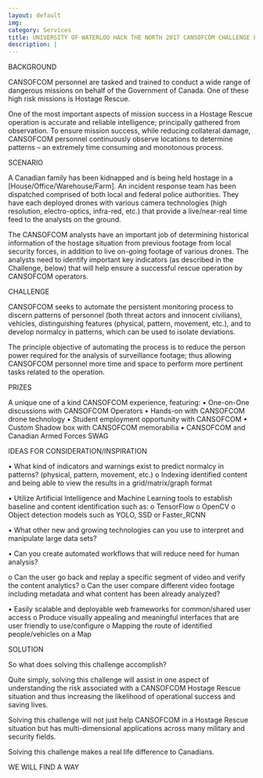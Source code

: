 ```yaml
---
layout: default
img:
category: Services
title: UNIVERSITY OF WATERLOO HACK THE NORTH 2017 CANSOFCOM CHALLENGE FRAMEWORK 
description: |
---
```


BACKGROUND
 
CANSOFCOM personnel are tasked and trained to conduct a wide range of dangerous missions on behalf of the Government of Canada.  One of these high risk missions is Hostage Rescue. 

One of the most important aspects of mission success in a Hostage Rescue operation is accurate and reliable intelligence; principally gathered from observation.  To ensure mission success, while reducing collateral damage, CANSOFCOM personnel continuously observe locations to determine patterns – an extremely time consuming and monotonous process.

SCENARIO

A Canadian family has been kidnapped and is being held hostage in a [House/Office/Warehouse/Farm]. An incident response team has been dispatched comprised of both local and federal police authorities. They have each deployed drones with various camera technologies (high resolution, electro-optics, infra-red, etc.) that provide a live/near-real time feed to the analysts on the ground. 

The CANSOFCOM analysts have an important job of determining historical information of the hostage situation from previous footage from local security forces, in addition to live on-going footage of various drones. The analysts need to identify important key indicators (as described in the Challenge, below) that will help ensure a successful rescue operation by CANSOFCOM operators.

CHALLENGE

CANSOFCOM seeks to automate the persistent monitoring process to discern patterns of personnel (both threat actors and innocent civilians), vehicles, distinguishing features (physical, pattern, movement, etc.), and to develop normalcy in patterns, which can be used to isolate deviations.  

The principle objective of automating the process is to reduce the person power required for the analysis of surveillance footage; thus allowing CANSOFCOM personnel more time and space to perform more pertinent tasks related to the operation.

PRIZES

A unique one of a kind CANSOFCOM experience, featuring:
•	One-on-One discussions with CANSOFCOM Operators
•	Hands-on with CANSOFCOM drone technology
•	Student employment opportunity with CANSOFCOM
•	Custom Shadow box with CANSOFCOM memorabilia
•	CANSOFCOM and Canadian Armed Forces SWAG

IDEAS FOR CONSIDERATION/INSPIRATION 

•	What kind of indicators and warnings exist to predict normalcy in patterns? (physical, pattern, movement, etc.)
o	Indexing identified content and being able to view the results in a grid/matrix/graph format

•	Utilize Artificial Intelligence and Machine Learning tools to establish baseline and content identification such as:
o	TensorFlow
o	OpenCV
o	Object detection models such as YOLO, SSD or Faster_RCNN

•	What other new and growing technologies can you use to interpret and manipulate large data sets?

•	Can you create automated workflows that will reduce need for human analysis?

o	Can the user go back and replay a specific segment of video and verify the content analytics?
o	Can the user compare different video footage including metadata and what content has been already analyzed?

•	Easily scalable and deployable web frameworks for common/shared user access
o	Produce visually appealing and meaningful interfaces that are user friendly to use/configure
o	Mapping the route of identified people/vehicles on a Map

SOLUTION

So what does solving this challenge accomplish? 

Quite simply, solving this challenge will assist in one aspect of understanding the risk associated with a CANSOFCOM Hostage Rescue situation and thus increasing the likelihood of operational success and saving lives.

Solving this challenge will not just help CANSOFCOM in a Hostage Rescue situation but has multi-dimensional applications across many military and security fields. 

Solving this challenge makes a real life difference to Canadians. 

WE WILL FIND A WAY
